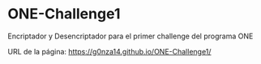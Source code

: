 # ONE-Challenge1
Encriptador y Desencriptador para el primer challenge del programa ONE 

URL de la página: https://g0nza14.github.io/ONE-Challenge1/

